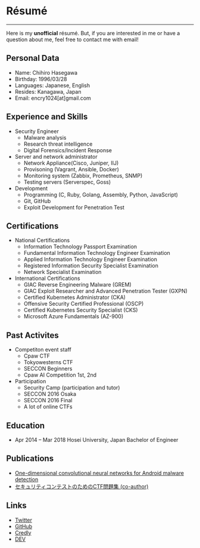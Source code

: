 # Résumé
---
Here is my **unofficial** résumé. But, if you are interested in me or have a question about me, feel free to contact me with email!

## Personal Data

- Name: Chihiro Hasegawa
- Birthday: 1996/03/28
- Languages: Japanese, English
- Resides: Kanagawa, Japan
- Email: encry1024[at]gmail.com
  
## Experience and Skills

- Security Engineer
  - Malware analysis
  - Research threat intelligence
  - Digital Forensics/Incident Response
- Server and network administrator
  - Network Appliance(Cisco, Juniper, IIJ)
  - Provisoning (Vagrant, Ansible, Docker)
  - Monitoring system (Zabbix, Prometheus, SNMP)
  - Testing servers (Serverspec, Goss)
- Development
  - Programming (C, Ruby, Golang, Assembly, Python, JavaScript)
  - Git, GitHub
  - Exploit Development for Penetration Test

## Certifications

- National Certifications
  - Information Technology Passport Examination
  - Fundamental Information Technology Engineer Examination
  - Applied Information Technology Engineer Examination
  - Registered Information Security Specialist Examination
  - Network Specialist Examination
- International Certifications
  - GIAC Reverse Engineering Malware (GREM)
  - GIAC Exploit Researcher and Advanced Penetration Tester (GXPN)
  - Certified Kubernetes Administrator (CKA)
  - Offensive Security Certified Professional (OSCP)
  - Certified Kubernetes Security Specialist (CKS)
  - Microsoft Azure Fundamentals (AZ-900)

## Past Activites
- Competiton event staff
  - Cpaw CTF
  - Tokyowesterns CTF
  - SECCON Beginners
  - Cpaw AI Competition 1st, 2nd
- Participation
  - Security Camp (participation and tutor)
  - SECCON 2016 Osaka
  - SECCON 2016 Final
  - A lot of online CTFs
  
## Education
- Apr 2014 – Mar 2018 Hosei University, Japan Bachelor of Engineer

## Publications
- [One-dimensional convolutional neural networks for Android malware detection](https://ieeexplore.ieee.org/abstract/document/8368693)
- [セキュリティコンテストのためのCTF問題集 (co-author)](https://book.mynavi.jp/ec/products/detail/id=75673)

## Links

- [Twitter](https://twitter.com/encry1024)
- [GitHub](https://github.com/owlinux1000/)
- [Credly](https://www.credly.com/users/chihiro-hasegawa/badges?sort=-state_updated_at&page=1)
- [DEV](https://dev.to/alicemacs)

